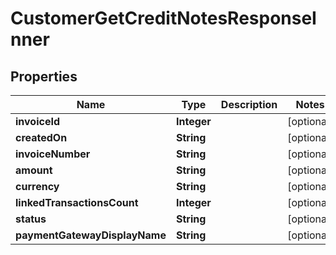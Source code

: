 

# CustomerGetCreditNotesResponseInner


## Properties

| Name | Type | Description | Notes |
|------------ | ------------- | ------------- | -------------|
|**invoiceId** | **Integer** |  |  [optional] |
|**createdOn** | **String** |  |  [optional] |
|**invoiceNumber** | **String** |  |  [optional] |
|**amount** | **String** |  |  [optional] |
|**currency** | **String** |  |  [optional] |
|**linkedTransactionsCount** | **Integer** |  |  [optional] |
|**status** | **String** |  |  [optional] |
|**paymentGatewayDisplayName** | **String** |  |  [optional] |




